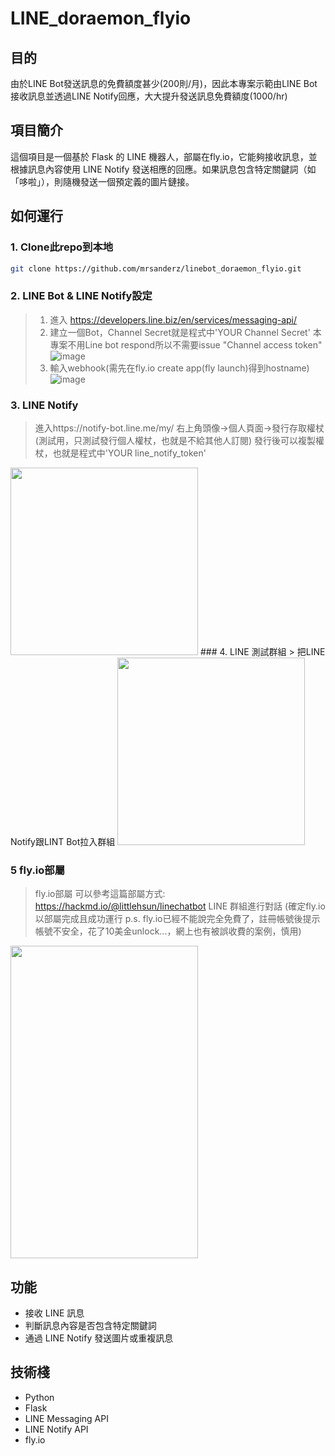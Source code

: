 # LINE_doraemon_flyio

## 目的
由於LINE Bot發送訊息的免費額度甚少(200則/月)，因此本專案示範由LINE Bot接收訊息並透過LINE Notify回應，大大提升發送訊息免費額度(1000/hr)

## 項目簡介
這個項目是一個基於 Flask 的 LINE 機器人，部屬在fly.io，它能夠接收訊息，並根據訊息內容使用 LINE Notify 發送相應的回應。如果訊息包含特定關鍵詞（如「哆啦」），則隨機發送一個預定義的圖片鏈接。

## 如何運行
### 1. Clone此repo到本地
   ```bash
   git clone https://github.com/mrsanderz/linebot_doraemon_flyio.git
   ```
### 2. LINE Bot & LINE Notify設定
> 1. 進入
https://developers.line.biz/en/services/messaging-api/
> 2. 建立一個Bot，Channel Secret就是程式中'YOUR Channel Secret'
本專案不用Line bot respond所以不需要issue "Channel access token"
   ![image](https://github.com/mrsanderz/linebot_doraemon_flyio/assets/37920668/82ed84a9-6f2d-4640-afee-024e37e0e4ee)
> 3. 輸入webhook(需先在fly.io create app(fly launch)得到hostname)
   ![image](https://github.com/mrsanderz/linebot_doraemon_flyio/assets/37920668/e7c00832-8cd5-4612-acc1-de4df3f4a13b)

### 3. LINE Notify
> 進入https://notify-bot.line.me/my/
右上角頭像->個人頁面->發行存取權杖 (測試用，只測試發行個人權杖，也就是不給其他人訂閱)
發行後可以複製權杖，也就是程式中'YOUR line_notify_token'
   <img src="https://github.com/mrsanderz/linebot_doraemon_flyio/assets/37920668/0db894b8-5229-49e4-abb6-4f95c5c99ead" width="300" height="300">
### 4. LINE 測試群組
> 把LINE Notify跟LINT Bot拉入群組
   <img src="https://github.com/mrsanderz/linebot_doraemon_flyio/assets/37920668/03853132-9124-45e7-8363-0b2754c374c5" width="300" height="300">

### 5 fly.io部屬
> fly.io部屬
可以參考這篇部屬方式: https://hackmd.io/@littlehsun/linechatbot
> LINE 群組進行對話
(確定fly.io以部屬完成且成功運行 p.s. fly.io已經不能說完全免費了，註冊帳號後提示帳號不安全，花了10美金unlock...，網上也有被誤收費的案例，慎用)
   <img src="https://github.com/mrsanderz/linebot_doraemon_flyio/assets/37920668/8767559d-cb60-48b5-afad-44a654bd44cf" width="300" height="500">

## 功能
- 接收 LINE 訊息
- 判斷訊息內容是否包含特定關鍵詞
- 通過 LINE Notify 發送圖片或重複訊息

## 技術棧
- Python
- Flask
- LINE Messaging API
- LINE Notify API
- fly.io
